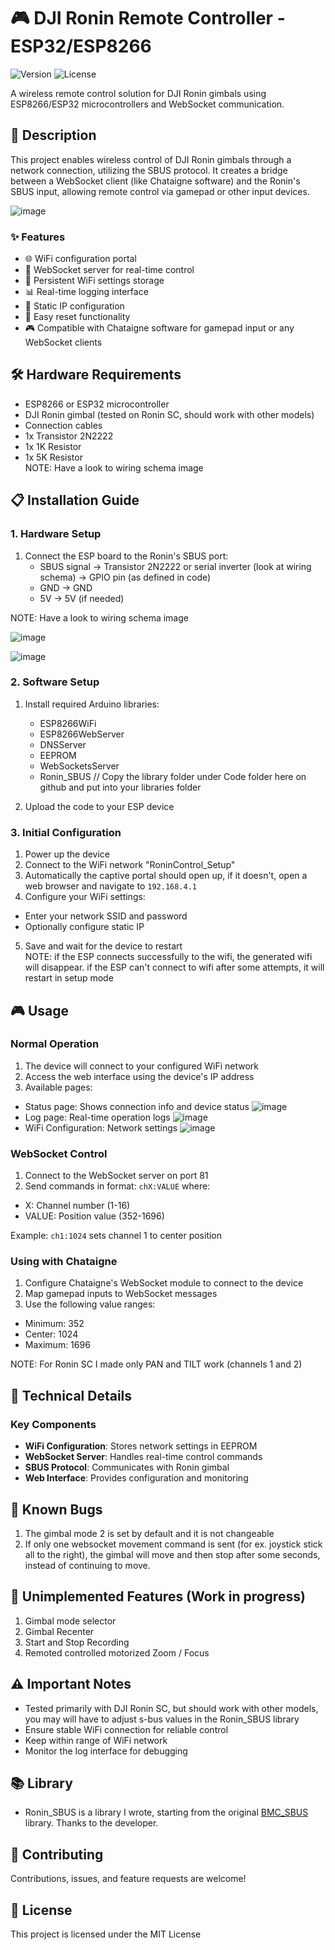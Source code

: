 # 🎮 DJI Ronin Remote Controller - ESP32/ESP8266

![Version](https://img.shields.io/badge/version-1.0.0-blue)
![License](https://img.shields.io/badge/license-MIT-green)

A wireless remote control solution for DJI Ronin gimbals using ESP8266/ESP32 microcontrollers and WebSocket communication.

## 📝 Description

This project enables wireless control of DJI Ronin gimbals through a network connection, utilizing the SBUS protocol. It creates a bridge between a WebSocket client (like Chataigne software) and the Ronin's SBUS input, allowing remote control via gamepad or other input devices.

![image](https://github.com/MrColoo/DJI-Ronin-Remote-Controller-ESP32-ESP8266/blob/main/Image%20Gallery/full-overview-1.jpg)

### ✨ Features

- 🌐 WiFi configuration portal
- 📡 WebSocket server for real-time control
- 💾 Persistent WiFi settings storage
- 📊 Real-time logging interface
- 🔧 Static IP configuration
- 🔄 Easy reset functionality
- 🎮 Compatible with Chataigne software for gamepad input or any WebSocket clients

## 🛠️ Hardware Requirements

- ESP8266 or ESP32 microcontroller
- DJI Ronin gimbal (tested on Ronin SC, should work with other models)
- Connection cables
- 1x Transistor 2N2222
- 1x 1K Resistor
- 1x 5K Resistor  
NOTE: Have a look to wiring schema image

## 📋 Installation Guide

### 1. Hardware Setup

1. Connect the ESP board to the Ronin's SBUS port:
   - SBUS signal → Transistor 2N2222 or serial inverter (look at wiring schema) -> GPIO pin (as defined in code)
   - GND → GND
   - 5V → 5V (if needed)

NOTE: Have a look to wiring schema image

![image](https://github.com/MrColoo/DJI-Ronin-Remote-Controller-ESP32-ESP8266/blob/main/DJI_SBUS_pinout.png)

![image](https://github.com/MrColoo/DJI-Ronin-Remote-Controller-ESP32-ESP8266/blob/main/RoninController-wiring_schema.png)

### 2. Software Setup

1. Install required Arduino libraries:
   - ESP8266WiFi
   - ESP8266WebServer
   - DNSServer
   - EEPROM
   - WebSocketsServer
   - Ronin_SBUS // Copy the library folder under Code folder here on github and put into your libraries folder

2. Upload the code to your ESP device

### 3. Initial Configuration

1. Power up the device
2. Connect to the WiFi network "RoninControl_Setup"
3. Automatically the captive portal should open up, if it doesn't, open a web browser and navigate to `192.168.4.1`
4. Configure your WiFi settings:
- Enter your network SSID and password
- Optionally configure static IP
5. Save and wait for the device to restart  
NOTE: if the ESP connects successfully to the wifi, the generated wifi will disappear.
        if the ESP can't connect to wifi after some attempts, it will restart in setup mode

## 🎮 Usage

### Normal Operation

1. The device will connect to your configured WiFi network
2. Access the web interface using the device's IP address
3. Available pages:
- Status page: Shows connection info and device status
![image](https://github.com/MrColoo/DJI-Ronin-Remote-Controller-ESP32-ESP8266/blob/main/Image%20Gallery/Connection%20Status.png)
- Log page: Real-time operation logs
![image](https://github.com/MrColoo/DJI-Ronin-Remote-Controller-ESP32-ESP8266/blob/main/Image%20Gallery/Logs.png)
- WiFi Configuration: Network settings
![image](https://github.com/MrColoo/DJI-Ronin-Remote-Controller-ESP32-ESP8266/blob/main/Image%20Gallery/Setup%20Mode.png)

### WebSocket Control

1. Connect to the WebSocket server on port 81
2. Send commands in format: `chX:VALUE` where:
- X: Channel number (1-16)
- VALUE: Position value (352-1696)

Example: `ch1:1024` sets channel 1 to center position

### Using with Chataigne

1. Configure Chataigne's WebSocket module to connect to the device
2. Map gamepad inputs to WebSocket messages
3. Use the following value ranges:
- Minimum: 352
- Center: 1024
- Maximum: 1696

NOTE: For Ronin SC I made only PAN and TILT work (channels 1 and 2)

## 🔧 Technical Details

### Key Components

- **WiFi Configuration**: Stores network settings in EEPROM
- **WebSocket Server**: Handles real-time control commands
- **SBUS Protocol**: Communicates with Ronin gimbal
- **Web Interface**: Provides configuration and monitoring

## 🐛 Known Bugs

1. The gimbal mode 2 is set by default and it is not changeable
2. If only one websocket movement command is sent (for ex. joystick stick all to the right), the gimbal will move and then stop after some seconds, instead of continuing to move.

## 🚧 Unimplemented Features (Work in progress)

1. Gimbal mode selector
2. Gimbal Recenter
3. Start and Stop Recording
4. Remoted controlled motorized Zoom / Focus

## ⚠️ Important Notes

- Tested primarily with DJI Ronin SC, but should work with other models, you may will have to adjust s-bus values in the Ronin_SBUS library
- Ensure stable WiFi connection for reliable control
- Keep within range of WiFi network
- Monitor the log interface for debugging

## 📚 Library

- Ronin_SBUS is a library I wrote, starting from the original [BMC_SBUS](https://github.com/boldstelvis/BMC_SBUS) library. Thanks to the developer.

## 🤝 Contributing

Contributions, issues, and feature requests are welcome!

## 📄 License

This project is licensed under the MIT License
